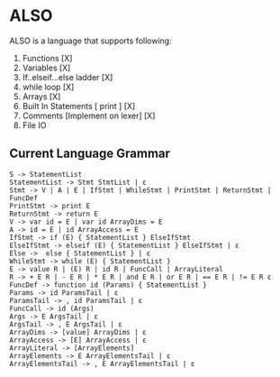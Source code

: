 # ALSO
ALSO is a language that supports following:
1. Functions [X]
2. Variables [X]
3. If..elseif...else ladder [X]
4. while loop [X]
5. Arrays [X]
6. Built In Statements [ print ] [X]
7. Comments [Implement on lexer] [X]
8. File IO

## Current Language Grammar
```
S -> StatementList
StatementList -> Stmt StmtList | ε
Stmt -> V | A | E | IfStmt | WhileStmt | PrintStmt | ReturnStmt | FuncDef 
PrintStmt -> print E
ReturnStmt -> return E
V -> var id = E | var id ArrayDims = E
A -> id = E | id ArrayAccess = E
IfStmt -> if (E) { StatementList } ElseIfStmt
ElseIfStmt -> elseif (E) { StatementList } ElseIfStmt | ε
Else ->  else { StatementList } | ε
WhileStmt -> while (E) { StatementList }
E -> value R | (E) R | id R | FuncCall | ArrayLiteral 
R -> + E R | - E R | * E R | and E R | or E R | == E R | != E R ε
FuncDef -> function id (Params) { StatementList }
Params -> id ParamsTail | ε
ParamsTail -> , id ParamsTail | ε
FuncCall -> id (Args)
Args -> E ArgsTail | ε
ArgsTail -> , E ArgsTail | ε
ArrayDims -> [value] ArrayDims | ε
ArrayAccess -> [E] ArrayAccess | ε
ArrayLiteral -> [ArrayElements]
ArrayElements -> E ArrayElementsTail | ε
ArrayElementsTail -> , E ArrayElementsTail | ε
```